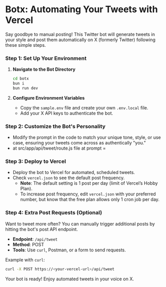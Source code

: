 # Botx: Automating Your Tweets with Vercel

Say goodbye to manual posting! This Twitter bot will generate tweets in your style and post them automatically on X (formerly Twitter) following these simple steps.

### Step 1: Set Up Your Environment

1. **Navigate to the Bot Directory**  
   ```bash
   cd botx
   bun i
   bun run dev
   ```

2. **Configure Environment Variables**  
   - Copy the `sample.env` file and create your own `.env.local` file.
   - Add your X API keys to authenticate the bot.

### Step 2: Customize the Bot's Personality

- Modify the prompt in the code to match your unique tone, style, or use case, ensuring your tweets come across as authentically "you."
- at src/app/api/tweet/route.js file at prompt =  

### Step 3: Deploy to Vercel

- Deploy the bot to Vercel for automated, scheduled tweets.
- Check `vercel.json` to see the default post frequency.
  - **Note**: The default setting is 1 post per day (limit of Vercel’s Hobby Plan).
  - To increase post frequency, edit `vercel.json` with your preferred number, but know that the free plan allows only 1 cron job per day.

### Step 4: Extra Post Requests (Optional)

Want to tweet more often? You can manually trigger additional posts by hitting the bot's post API endpoint.

- **Endpoint**: `/api/tweet`
- **Method**: POST
- **Tools**: Use `curl`, Postman, or a form to send requests.

Example with `curl`:
```bash
curl -X POST https://<your-vercel-url>/api/tweet
```

Your bot is ready! Enjoy automated tweets in your voice on X.
